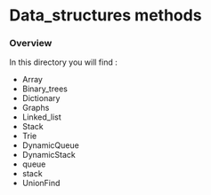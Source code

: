 # Data_structures methods 

### Overview 

In this directory you will find :
* Array
* Binary_trees
* Dictionary
* Graphs
* Linked_list
* Stack
* Trie
* DynamicQueue
* DynamicStack
* queue
* stack
* UnionFind
